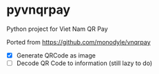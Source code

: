 # pyvnqrpay

Python project for Viet Nam QR Pay

Ported from https://github.com/monodyle/vnqrpay

- [x] Generate QRCode as image
- [ ] Decode QR Code to information (still lazy to do)
